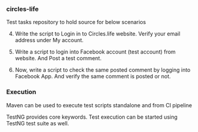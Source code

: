 ### circles-life
Test tasks repository to hold source for below scenarios

4. Write the script to Login in to Circles.life website. Verify your email address under My account.

5. Write a script to login into Facebook account (test account) from website. And Post a test comment.

6. Now, write a script to check the same posted comment by logging into Facebook App. And verify the same comment is posted or not.


### Execution

Maven can be used to execute test scripts standalone and from CI pipeline

TestNG provides core keywords. Test execution can be started using TestNG test suite as well.
